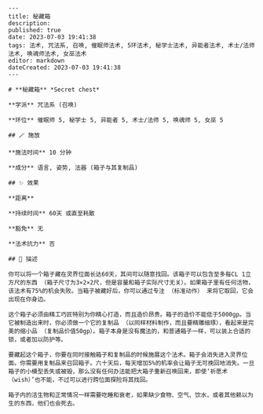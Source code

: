
    ---
    title: 秘藏箱
    description: 
    published: true
    date: 2023-07-03 19:41:38
    tags: 法术, 咒法系, 召唤, 催眠师法术, 5环法术, 秘学士法术, 异能者法术, 术士/法师法术, 唤魂师法术, 女巫法术
    editor: markdown
    dateCreated: 2023-07-03 19:41:38
    ---

    # **秘藏箱** *Secret chest*

    **学派** 咒法系 (召唤) 

    **环位** 催眠师 5, 秘学士 5, 异能者 5, 术士/法师 5, 唤魂师 5, 女巫 5

    ## 🪄 施放

    **施法时间** 10 分钟

    **成分** 语言, 姿势, 法器 (箱子与其复制品)

    ## ✨ 效果  

    **距离**   

    **持续时间** 60天 或直至耗散 

    **豁免** 无

    **法术抗力** 否

    ## 📖 描述

    你可以将一个箱子藏在灵界位面长达60天，其间可以随意找回。该箱子可以包含至多每CL 1立方尺的东西 （箱子尺寸为3×2×2尺，但是容量和箱子实际尺寸无关）。如果箱子里有任何活物，该法术有75%的机会失败。当箱子被藏好后，你可以通过专注 （标准动作） 来将它取回，它会出现在你身边。

    这个箱子必须由精工巧匠特别为你精心打造，而且造价昂贵。箱子的造价不能低于5000gp。当它被制造出来时，你必须做一个它的复制品 （以同样材料制作，而且要精雕细琢），看起来是完美的缩小品 （复制品价值50gp）。箱子本身是没有魔法的，和普通箱子一样，可以装上合适的锁，或者加以防护等。

    要藏起这个箱子，你要在同时接触箱子和复制品的时候施展这个法术。箱子会消失进入灵界位面。你需要用复制品来召回箱子。六十天后，每天增加5%的机率会让箱子无可挽回地消失。一旦箱子的小模型丢失或被毁，那么没有任何办法能把大箱子重新召唤回来，即使‘祈愿术 （wish）’也不能，不过可以进行跨位面探险将其找回。

    箱子内的活生物和正常情况一样需要吃睡和衰老，如果缺少食物、空气、饮水，或者其他赖以为生的东西，他们也会死去。
    